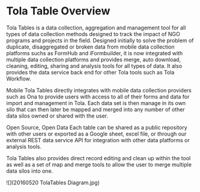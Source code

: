 # Tola Table Overview
Tola Tables is a data collection, aggregation and management tool for all types of data collection methods designed to track the impact of NGO programs and projects in the field.  Designed initially to solve the problem of duplicate, disaggregated or broken data from mobile data collection platforms suchs as FormHub and iFormbuilder, it is now integrated with multiple data collection platforms and provides merge, auto download, cleaning, editing, sharing and analysis tools for all types of data.  It also provides the data service back end for other Tola tools such as Tola Workflow.

Mobile
Tola Tables directly integrates with mobile data collection providers such as Ona to provide users with access to all of their forms and data for import and management in Tola.  Each data set is then manage in its own silo that can then later be mapped and merged into any number of other data silos owned or shared with the user.

Open Source, Open Data
Each table can be shared as a public repository with other users or exported as a Google sheet, excel file, or through our external REST data service API for integration with other data platforms or analysis tools.

Tola Tables also provides direct record editing and clean up within the tool as well as a set of map and merge tools to allow the user to merge multiple data silos into one.

![](20160520 TolaTables Diagram.jpg)


